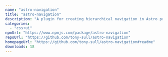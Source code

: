 ```yaml
---
name: "astro-navigation"
title: "astro-navigation"
description: "A plugin for creating hierarchical navigation in Astro projects. Supports breadcrumbs too!"
categories:
  - "css+ui"
npmUrl: "https://www.npmjs.com/package/astro-navigation"
repoUrl: "https://github.com/tony-sull/astro-navigation"
homepageUrl: "https://github.com/tony-sull/astro-navigation#readme"
downloads: 18
---
```

